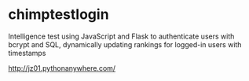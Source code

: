 # chimptestlogin

Intelligence test using JavaScript and Flask to authenticate users with bcrypt and SQL, dynamically updating rankings for logged-in users with timestamps

http://jz01.pythonanywhere.com/
